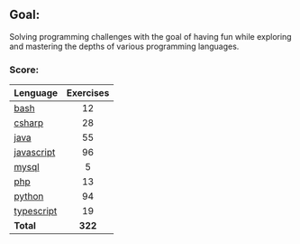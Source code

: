 ## Goal:
Solving programming challenges with the goal of having fun while exploring and mastering the depths of various programming languages.

### Score:
| Lenguage | Exercises |
|---|:---:|
| [bash](/bash) | 12 |
| [csharp](/csharp) | 28 |
| [java](/java) | 55 |
| [javascript](/javascript) | 96 |
| [mysql](/mysql) | 5 |
| [php](/php) | 13 |
| [python](/python) | 94 |
| [typescript](/typescript) | 19 |
| **Total** | **322** |
